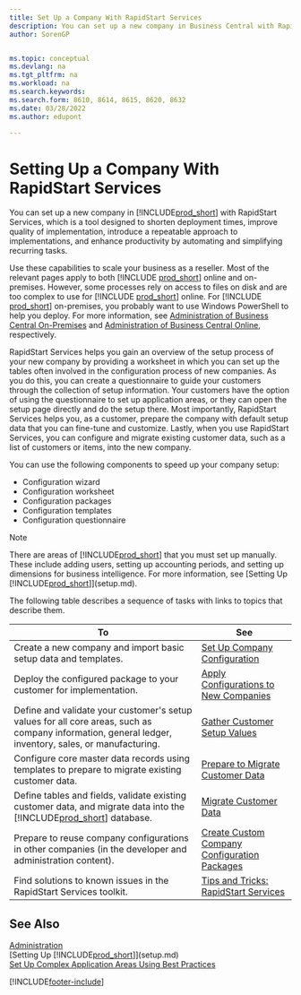 ```yaml
---
title: Set Up a Company With RapidStart Services
description: You can set up a new company in Business Central with RapidStart services to enhance productivity by automating and simplifying recurring tasks.
author: SorenGP


ms.topic: conceptual
ms.devlang: na
ms.tgt_pltfrm: na
ms.workload: na
ms.search.keywords:
ms.search.form: 8610, 8614, 8615, 8620, 8632
ms.date: 03/28/2022
ms.author: edupont

---
```

# Setting Up a Company With RapidStart Services

You can set up a new company in [!INCLUDE[prod_short](includes/prod_short.md)] with RapidStart Services, which is a tool designed to shorten deployment times, improve quality of implementation, introduce a repeatable approach to implementations, and enhance productivity by automating and simplifying recurring tasks.  

Use these capabilities to scale your business as a reseller. Most of the relevant pages apply to both [!INCLUDE [prod_short](includes/prod_short.md)] online and on-premises. However, some processes rely on access to files on disk and are too complex to use for [!INCLUDE [prod_short](includes/prod_short.md)] online. For [!INCLUDE [prod_short](includes/prod_short.md)] on-premises, you probably want to use Windows PowerShell to help you deploy. For more information, see [Administration of Business Central On-Premises](/dynamics365/business-central/dev-itpro/administration/administration) and [Administration of Business Central Online](/dynamics365/business-central/dev-itpro/administration/tenant-administration), respectively.  

RapidStart Services helps you gain an overview of the setup process of your new company by providing a worksheet in which you can set up the tables often involved in the configuration process of new companies. As you do this, you can create a questionnaire to guide your customers through the collection of setup information. Your customers have the option of using the questionnaire to set up application areas, or they can open the setup page directly and do the setup there. Most importantly, RapidStart Services helps you, as a customer, prepare the company with default setup data that you can fine-tune and customize. Lastly, when you use RapidStart Services, you can configure and migrate existing customer data, such as a list of customers or items, into the new company.

You can use the following components to speed up your company setup:  

- Configuration wizard  
- Configuration worksheet  
- Configuration packages  
- Configuration templates  
- Configuration questionnaire  

> [!Note]  
> There are areas of [!INCLUDE[prod_short](includes/prod_short.md)] that you must set up manually. These include adding users, setting up accounting periods, and setting up dimensions for business intelligence. For more information, see [Setting Up [!INCLUDE[prod_short](includes/prod_short.md)]](setup.md).

 The following table describes a sequence of tasks with links to topics that describe them.

|**To**|**See**|  
|------------|-------------|  
|Create a new company and import basic setup data and templates.|[Set Up Company Configuration](admin-set-up-company-configuration.md)|  
|Deploy the configured package to your customer for implementation.|[Apply Configurations to New Companies](admin-apply-configuration-to-new-companies.md)|
|Define and validate your customer's setup values for all core areas, such as company information, general ledger, inventory, sales, or manufacturing.|[Gather Customer Setup Values](admin-gather-customer-setup-values.md)|  
|Configure core master data records using templates to prepare to migrate existing customer data.|[Prepare to Migrate Customer Data](admin-use-templates-to-prepare-customer-data-for-migration.md)|  
|Define tables and fields, validate existing customer data, and migrate data into the [!INCLUDE[prod_short](includes/prod_short.md)] database.|[Migrate Customer Data](admin-migrate-customer-data.md)|
|Prepare to reuse company configurations in other companies (in the developer and administration content).|[Create Custom Company Configuration Packages](/dynamics365/business-central/dev-itpro/administration/set-up-standard-company-configuration-packages)|
|Find solutions to known issues in the RapidStart Services toolkit.|[Tips and Tricks: RapidStart Services](admin-tips-and-tricks-rapidstart-services.md)|  

## See Also

[Administration](admin-setup-and-administration.md)  
[Setting Up [!INCLUDE[prod_short](includes/prod_short.md)]](setup.md)  
[Set Up Complex Application Areas Using Best Practices](set-up-complex-application-areas-using-best-practices.md)   


[!INCLUDE[footer-include](includes/footer-banner.md)]